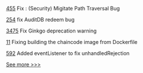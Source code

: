 
[455](https://github.com/hyperledger/cello/pull/455) Fix : (Security) Migitate Path Traversal Bug

[254](https://github.com/hyperledger-labs/fabric-token-sdk/pull/254) fix AuditDB redeem bug

[3475](https://github.com/hyperledger/fabric/pull/3475) Fix Ginkgo deprecation warning

[11](https://github.com/hyperledger-labs/karma-charity-platform/pull/11) Fixing building the chaincode image from Dockerfile

[592](https://github.com/hyperledger/fabric-sdk-node/pull/592) Added eventListener to fix unhandledRejection


[See more >>>](https://start-here.hyperledger.org/pull-requests)

